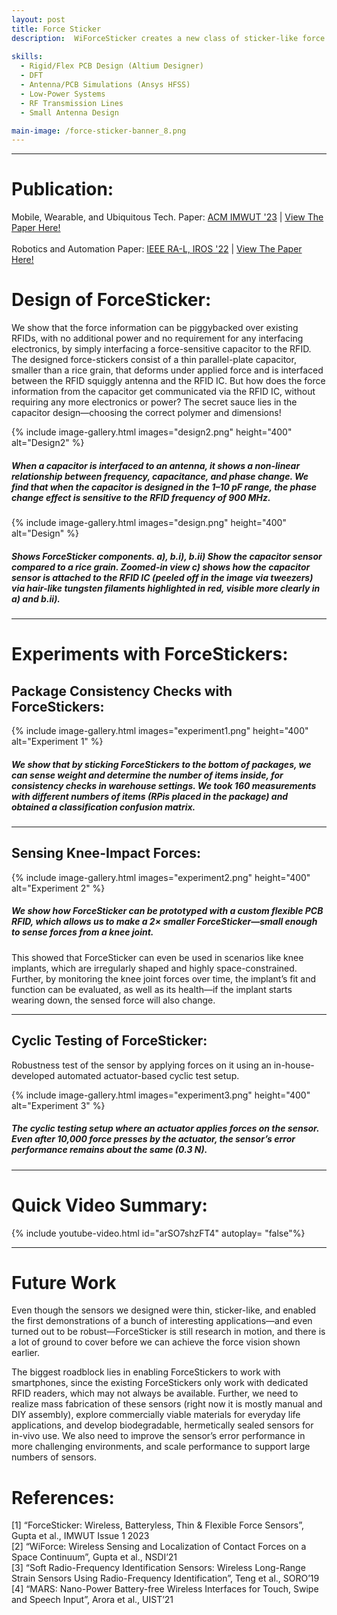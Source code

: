 ```yaml
---
layout: post
title: Force Sticker 
description:  WiForceSticker creates a new class of sticker-like force sensors that are capable of wireless readout without a battery, enabling in-vivo and ubiquitous weight sensing applications. 
    
skills: 
  - Rigid/Flex PCB Design (Altium Designer)
  - DFT
  - Antenna/PCB Simulations (Ansys HFSS)
  - Low-Power Systems 
  - RF Transmission Lines
  - Small Antenna Design

main-image: /force-sticker-banner_8.png
---
```


---
# Publication:
Mobile, Wearable, and Ubiquitous Tech. Paper: [ACM IMWUT '23](https://dl.acm.org/doi/abs/10.1145/3580793) | [View The Paper Here!](https://s-bashar.github.io/assets/files/ForceSticker.pdf)<br>  
Robotics and Automation Paper: [IEEE RA-L, IROS '22](https://ieeexplore.ieee.org/abstract/document/9801613) | [View The Paper Here!](https://s-bashar.github.io/assets/files/Design_and_Evaluation_of_a_Miniaturized_Force_Sensor_Based_on_Wave_Backscattering.pdf)

# Design of ForceSticker:
We show that the force information can be piggybacked over existing RFIDs, with no additional power and no requirement for any interfacing electronics, by simply interfacing a force-sensitive capacitor to the RFID. 
The designed force-stickers consist of a thin parallel-plate capacitor, smaller than a rice grain, that deforms under applied force and is interfaced between the RFID squiggly antenna and the RFID IC. 
But how does the force information from the capacitor get communicated via the RFID IC, without requiring any more electronics or power? 
The secret sauce lies in the capacitor design—choosing the correct polymer and dimensions!

{% include image-gallery.html images="design2.png" height="400" alt="Design2" %}
##### When a capacitor is interfaced to an antenna, it shows a non-linear relationship between frequency, capacitance, and phase change. We find that when the capacitor is designed in the 1–10 pF range, the phase change effect is sensitive to the RFID frequency of 900 MHz.

{% include image-gallery.html images="design.png" height="400" alt="Design" %}

##### Shows ForceSticker components. a), b.i), b.ii) Show the capacitor sensor compared to a rice grain. Zoomed-in view c) shows how the capacitor sensor is attached to the RFID IC (peeled off in the image via tweezers) via hair-like tungsten filaments highlighted in red, visible more clearly in a) and b.ii).

---
# Experiments with ForceStickers: 

## Package Consistency Checks with ForceStickers:
{% include image-gallery.html images="experiment1.png" height="400" alt="Experiment 1" %}

##### We show that by sticking ForceStickers to the bottom of packages, we can sense weight and determine the number of items inside, for consistency checks in warehouse settings. We took 160 measurements with different numbers of items (RPis placed in the package) and obtained a classification confusion matrix.

---
## Sensing Knee-Impact Forces:
{% include image-gallery.html images="experiment2.png" height="400" alt="Experiment 2" %}

##### We show how ForceSticker can be prototyped with a custom flexible PCB RFID, which allows us to make a 2× smaller ForceSticker—small enough to sense forces from a knee joint.

This showed that ForceSticker can even be used in scenarios like knee implants, which are irregularly shaped and highly space-constrained. Further, by monitoring the knee joint forces over time, the implant’s fit and function can be evaluated, as well as its health—if the implant starts wearing down, the sensed force will also change.

---
## Cyclic Testing of ForceSticker:

Robustness test of the sensor by applying forces on it using an in-house-developed automated actuator-based cyclic test setup.

{% include image-gallery.html images="experiment3.png" height="400" alt="Experiment 3" %}

##### The cyclic testing setup where an actuator applies forces on the sensor. Even after 10,000 force presses by the actuator, the sensor’s error performance remains about the same (0.3 N).

---
# Quick Video Summary:

{% include youtube-video.html id="arSO7shzFT4" autoplay= "false"%}

---
# Future Work

Even though the sensors we designed were thin, sticker-like, and enabled the first demonstrations of a bunch of interesting applications—and even turned out to be robust—ForceSticker is still research in motion, and there is a lot of ground to cover before we can achieve the force vision shown earlier.

The biggest roadblock lies in enabling ForceStickers to work with smartphones, since the existing ForceStickers only work with dedicated RFID readers, which may not always be available. Further, we need to realize mass fabrication of these sensors (right now it is mostly manual and DIY assembly), explore commercially viable materials for everyday life applications, and develop biodegradable, hermetically sealed sensors for in-vivo use. We also need to improve the sensor’s error performance in more challenging environments, and scale performance to support large numbers of sensors.

# References:
[1] “ForceSticker: Wireless, Batteryless, Thin & Flexible Force Sensors”, Gupta et al., IMWUT Issue 1 2023 <br>
[2] “WiForce: Wireless Sensing and Localization of Contact Forces on a Space Continuum”, Gupta et al., NSDI’21 <br>
[3] “Soft Radio-Frequency Identification Sensors: Wireless Long-Range Strain Sensors Using Radio-Frequency Identification”, Teng et al., SORO’19 <br>
[4] “MARS: Nano-Power Battery-free Wireless Interfaces for Touch, Swipe and Speech Input”, Arora et al., UIST’21 <br>

